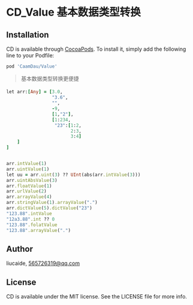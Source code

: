 # CD_Value 基本数据类型转换

## Installation

CD is available through [CocoaPods](https://cocoapods.org). To install
it, simply add the following line to your Podfile:

```ruby
pod 'CaamDau/Value'
```
> 基本数据类型转换更便捷
#### 
```ruby
let arr:[Any] = [3.0,
                 "3.6",
                 "",
                 -9,
                 [1,"2"],
                 [1:234,
                  "23":[1:2,
                        2:3,
                        3:4]
    ]
]


arr.intValue(1)
arr.uintValue(1)
let uu = arr.uint(3) ?? UInt(abs(arr.intValue(3)))
arr.uintAbsValue(3)
arr.floatValue(1)
arr.urlValue(2)
arr.arrayValue(4)
arr.stringValue(1).arrayValue(".")
arr.dictValue(5).dictValue("23")
"123.88".intValue
"12a3.88".int ?? 0
"123.88".folatValue
"123.88".arrayValue(".")
```

## Author

liucaide, 565726319@qq.com

## License

CD is available under the MIT license. See the LICENSE file for more info.

